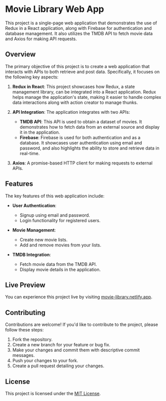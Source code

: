 # Movie Library Web App

This project is a single-page web application that demonstrates the use of Redux in a React application, along with Firebase for authentication and database management. It also utilizes the TMDB API to fetch movie data and Axios for making API requests.

## Overview

The primary objective of this project is to create a web application that interacts with APIs to both retrieve and post data. Specifically, it focuses on the following key aspects:

1. **Redux in React**: This project showcases how Redux, a state management library, can be integrated into a React application. Redux helps manage the application's state, making it easier to handle complex data interactions along with action creator to manage thunks.

2. **API Integration**: The application integrates with two APIs:
   - **TMDB API**: This API is used to obtain a dataset of movies. It demonstrates how to fetch data from an external source and display it in the application.
   - **Firebase**: Firebase is used for both authentication and as a database. It showcases user authentication using email and password, and also highlights the ability to store and retrieve data in real-time.
    
3. **Axios**: A promise-based HTTP client for making requests to external APIs.

## Features

The key features of this web application include:

- **User Authentication**:
  - Signup using email and password.
  - Login functionality for registered users.

- **Movie Management**:
  - Create new movie lists.
  - Add and remove movies from your lists.

- **TMDB Integration**:
  - Fetch movie data from the TMDB API.
  - Display movie details in the application.

## Live Preview

You can experience this project live by visiting [movie-library.netlify.app](https://movie-library.netlify.app).

## Contributing
Contributions are welcome! If you'd like to contribute to the project, please follow these steps:
1. Fork the repository.
2. Create a new branch for your feature or bug fix.
3. Make your changes and commit them with descriptive commit messages.
4. Push your changes to your fork.
5. Create a pull request detailing your changes.

## License
This project is licensed under the [MIT License](LICENSE).








